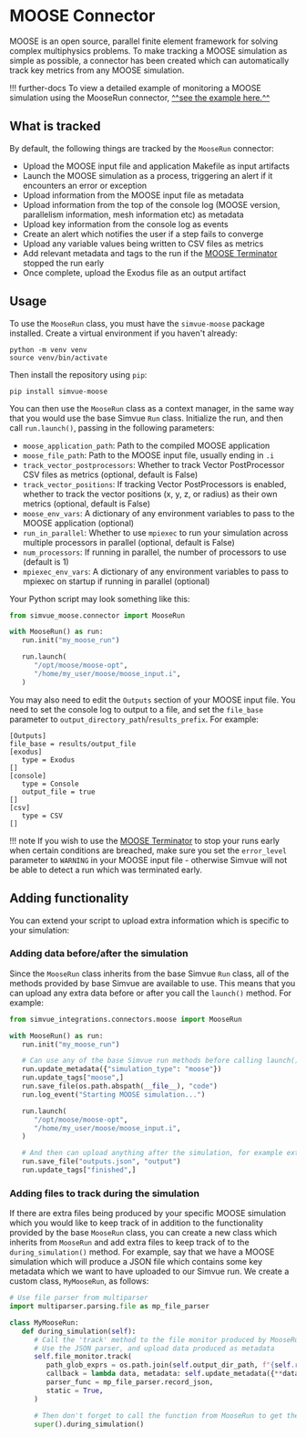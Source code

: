 # MOOSE Connector

MOOSE is an open source, parallel finite element framework for solving complex multiphysics problems. To make tracking a MOOSE simulation as simple as possible, a connector has been created which can automatically track key metrics from any MOOSE simulation.

!!! further-docs
    To view a detailed example of monitoring a MOOSE simulation using the MooseRun connector, [^^see the example here.^^](/examples/moose)

## What is tracked

By default, the following things are tracked by the `MooseRun` connector:

- Upload the MOOSE input file and application Makefile as input artifacts
- Launch the MOOSE simulation as a process, triggering an alert if it encounters an error or exception
- Upload information from the MOOSE input file as metadata
- Upload information from the top of the console log (MOOSE version, parallelism information, mesh information etc) as metadata
- Upload key information from the console log as events
- Create an alert which notifies the user if a step fails to converge
- Upload any variable values being written to CSV files as metrics
- Add relevant metadata and tags to the run if the [MOOSE Terminator](https://mooseframework.inl.gov/source/userobjects/Terminator.html) stopped the run early
- Once complete, upload the Exodus file as an output artifact

## Usage

To use the `MooseRun` class, you must have the `simvue-moose` package installed. Create a virtual environment if you haven't already:
```
python -m venv venv
source venv/bin/activate
```
Then install the repository using `pip`:
```
pip install simvue-moose
```

You can then use the `MooseRun` class as a context manager, in the same way that you would use the base Simvue `Run` class. Initialize the run, and then call `run.launch()`, passing in the following parameters:

- `moose_application_path`: Path to the compiled MOOSE application
- `moose_file_path`: Path to the MOOSE input file, usually ending in `.i`
- `track_vector_postprocessors`: Whether to track Vector PostProcessor CSV files as metrics (optional, default is False)
- `track_vector_positions`: If tracking Vector PostProcessors is enabled, whether to track the vector positions (x, y, z, or radius) as their own metrics (optional, default is False)
- `moose_env_vars`: A dictionary of any environment variables to pass to the MOOSE application (optional)
- `run_in_parallel`: Whether to use `mpiexec` to run your simulation across multiple processors in parallel (optional, default is False)
- `num_processors`: If running in parallel, the number of processors to use (default is 1)
- `mpiexec_env_vars`: A dictionary of any environment variables to pass to mpiexec on startup if running in parallel (optional)

Your Python script may look something like this:
```py
from simvue_moose.connector import MooseRun

with MooseRun() as run:
   run.init("my_moose_run")

   run.launch(
      "/opt/moose/moose-opt",
      "/home/my_user/moose/moose_input.i",
   )
```

You may also need to edit the `Outputs` section of your MOOSE input file. You need to set the console log to output to a file, and set the `file_base` parameter to `output_directory_path`/`results_prefix`. For example:
```
[Outputs]
file_base = results/output_file
[exodus]
   type = Exodus
[]
[console]
   type = Console
   output_file = true
[]
[csv]
   type = CSV
[]
```
!!! note
      If you wish to use the [MOOSE Terminator](https://mooseframework.inl.gov/source/userobjects/Terminator.html) to stop your runs early when certain conditions are breached, make sure you set the `error_level` parameter to `WARNING` in your MOOSE input file - otherwise Simvue will not be able to detect a run which was terminated early.


## Adding functionality
You can extend your script to upload extra information which is specific to your simulation:

### Adding data before/after the simulation
Since the `MooseRun` class inherits from the base Simvue `Run` class, all of the methods provided by base Simvue are available to use. This means that you can upload any extra data before or after you call the `launch()` method. For example:

```py
from simvue_integrations.connectors.moose import MooseRun

with MooseRun() as run:
   run.init("my_moose_run")

   # Can use any of the base Simvue run methods before calling launch():
   run.update_metadata({"simulation_type": "moose"})
   run.update_tags["moose",]
   run.save_file(os.path.abspath(__file__), "code")
   run.log_event("Starting MOOSE simulation...")

   run.launch(
      "/opt/moose/moose-opt",
      "/home/my_user/moose/moose_input.i",
   )

   # And then can upload anything after the simulation, for example extra results files
   run.save_file("outputs.json", "output")
   run.update_tags["finished",]
```

### Adding files to track during the simulation
If there are extra files being produced by your specific MOOSE simulation which you would like to keep track of in addition to the functionality provided by the base `MooseRun` class, you can create a new class which inherits from `MooseRun` and add extra files to keep track of to the `during_simulation()` method. For example, say that we have a MOOSE simulation which will produce a JSON file which contains some key metadata which we want to have uploaded to our Simvue run. We create a custom class, `MyMooseRun`, as follows:

```py
# Use file parser from multiparser
import multiparser.parsing.file as mp_file_parser

class MyMooseRun:
   def during_simulation(self):
      # Call the 'track' method to the file monitor produced by MooseRun
      # Use the JSON parser, and upload data produced as metadata
      self.file_monitor.track(
         path_glob_exprs = os.path.join(self.output_dir_path, f"{self.results_prefix}.json"),
         callback = lambda data, metadata: self.update_metadata({**data, **metadata}), 
         parser_func = mp_file_parser.record_json, 
         static = True,
      )

      # Then don't forget to call the function from MooseRun to get the default behaviour too!
      super().during_simulation()
```